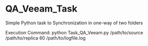 # QA_Veeam_Task
Simple Python task to Synchronization in one-way of two folders

Execution Command: python Task_QA_Veeam.py /path/to/source /path/to/replica 60 /path/to/logfile.log
